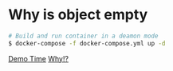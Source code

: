 # Why is object empty

```bash
# Build and run container in a deamon mode
$ docker-compose -f docker-compose.yml up -d
```
[Demo Time](https://why-is-object-empty-fzkidpjxhx.now.sh/)
[Why!?](https://github.com/daliborgogic/why-is-object-empty/blob/master/index.js#L62)
